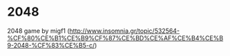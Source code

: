 2048
====

2048 game by migf1 (http://www.insomnia.gr/topic/532564-%CF%80%CE%B1%CE%B9%CF%87%CE%BD%CE%AF%CE%B4%CE%B9-2048-%CF%83%CE%B5-c/)

